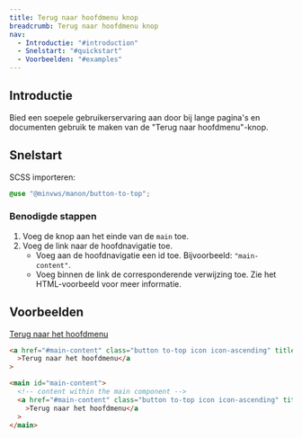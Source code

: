 ```yaml
---
title: Terug naar hoofdmenu knop
breadcrumb: Terug naar hoofdmenu knop
nav:
  - Introductie: "#introduction"
  - Snelstart: "#quickstart"
  - Voorbeelden: "#examples"
---
```


<h2 id="introduction">Introductie</h2>

Bied een soepele gebruikerservaring aan door bij lange pagina's en documenten gebruik te maken van de "Terug naar hoofdmenu"-knop.

<h2 id="quickstart">Snelstart</h2>

SCSS importeren:

```scss
@use "@minvws/manon/button-to-top";
```

### Benodigde stappen

1. Voeg de knop aan het einde van de `main` toe.
2. Voeg de link naar de hoofdnavigatie toe.
   - Voeg aan de hoofdnavigatie een id toe. Bijvoorbeeld: `"main-content"`.
   - Voeg binnen de link de corresponderende verwijzing toe. Zie het
     HTML-voorbeeld voor meer informatie.

<h2 id="examples">Voorbeelden</h2>

<a href="#main-content" class="button to-top icon icon-ascending" title="Terug naar het hoofdmenu">Terug
naar het hoofdmenu</a>

```html
<a href="#main-content" class="button to-top icon icon-ascending" title="Terug naar het hoofdmenu"
  >Terug naar het hoofdmenu</a
>
```

```html
<main id="main-content">
  <!-- content within the main component -->
  <a href="#main-content" class="button to-top icon icon-ascending" title="Terug naar het hoofdmenu"
    >Terug naar het hoofdmenu</a
  >
</main>
```
